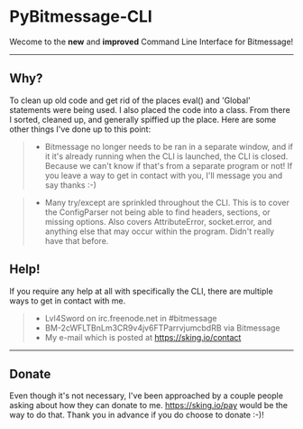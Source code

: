 PyBitmessage-CLI
===================

Wecome to the **new** and **improved** Command Line Interface for Bitmessage!

----------

Why?
-------------
To clean up old code and get rid of the places eval() and 'Global' statements were being used. I also placed the code into a class. From there I sorted, cleaned up, and generally spiffied up the place. Here are some other things I've done up to this point:

> - Bitmessage no longer needs to be ran in a separate window, and if it it's already running when the CLI is launched, the CLI is closed. Because we can't know if that's from a separate program or not!
If you leave a way to get in contact with you, I'll message you and say thanks :-)

> - Many try/except are sprinkled throughout the CLI. This is to cover the ConfigParser not being able to find headers, sections, or missing options. Also covers AttributeError, socket.error, and anything else that may occur within the program. Didn't really have that before.

Help!
-------------

If you require any help at all with specifically the CLI, there are multiple ways to get in contact with me.

> - Lvl4Sword on irc.freenode.net in #bitmessage
> - BM-2cWFLTBnLm3CR9v4jv6FTParrvjumcbdRB via Bitmessage
> - My e-mail which is posted at https://sking.io/contact

----------

Donate
-------------------

Even though it's not necessary, I've been approached by a couple people asking about how they can donate to me. https://sking.io/pay would be the way to do that. Thank you in advance if you do choose to donate :-)!
